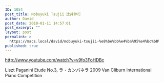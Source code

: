 ```yaml
---
ID: 1054
post_title: Nobuyuki Tsujii 辻井伸行
author: David
post_date: 2010-01-11 14:57:01
post_excerpt: ""
layout: post
permalink: >
  https://macs.local/david/nobuyuki-tsujii-%e8%be%bb%e4%ba%95%e4%bc%b8%e8%a1%8c/
published: true
---
```

http://www.youtube.com/watch?v=v9fo3FoHDBc

Liszt Paganini Etude No.3, ラ・カンパネラ 2009 Van Cliburn International Piano Competition